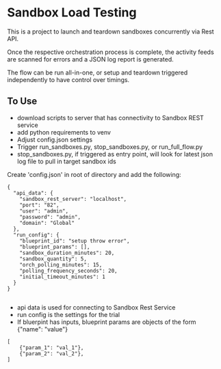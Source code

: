 # Sandbox Load Testing

This is a project to launch and teardown sandboxes concurrently via Rest API.

Once the respective orchestration process is complete, the activity feeds are scanned for errors and a JSON log report is generated.

The flow can be run all-in-one, or setup and teardown triggered independently to have control over timings.

## To Use
- download scripts to server that has connectivity to Sandbox REST service
- add python requirements to venv
- Adjust config.json settings
- Trigger run_sandboxes.py, stop_sandboxes.py, or run_full_flow.py
-  stop_sandboxes.py, if triggered as entry point, will look for latest json log file to pull in target sandbox ids

Create 'config.json' in root of directory and add the following:

```
{
  "api_data": {
    "sandbox_rest_server": "localhost",
    "port": "82",
    "user": "admin",
    "password": "admin",
    "domain": "Global"
  },
  "run_config": {
    "blueprint_id": "setup throw error",
    "blueprint_params": [],
    "sandbox_duration_minutes": 20,
    "sandbox_quantity": 5,
    "orch_polling_minutes": 15,
    "polling_frequency_seconds": 20,
    "initial_timeout_minutes": 1
  }
}


```

- api data is used for connecting to Sandbox Rest Service
- run config is the settings for the trial
- If bluerpint has inputs, blueprint params are objects of the form {"name": "value"}

```
[
    {"param_1": "val_1"},
    {"param_2": "val_2"},
]
```